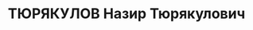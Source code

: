 ---
title: ТЮРЯКУЛОВ Назир Тюрякулович
description: 'Род. в 1893, Ферганская обл., Ферганский р-н, Коканд, казах, обр.: незаконченное
  высшее экономическое. Проживал: Московская обл., Москва. Журналист

  Арестован 15.07.1937. Обв. по ст. 58-1а, 58-8, 58-11 УК РСФСР. Приговор: ВК ВС СССР,
  09.11.1937 – ВМН.

  Реабилитирован ВК ВС СССР 28.01.1958'
---